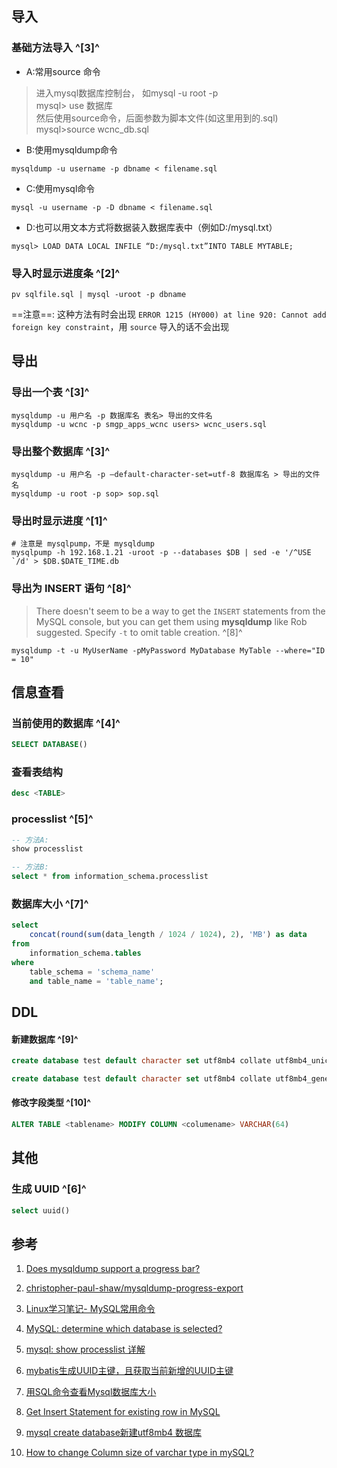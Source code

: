 ﻿## 导入
### 基础方法导入 ^[3]^
- A:常用source 命令  
> 进入mysql数据库控制台， 如mysql -u root -p  
> mysql> use 数据库  
> 然后使用source命令，后面参数为脚本文件(如这里用到的.sql)  
> mysql>source wcnc_db.sql  

- B:使用mysqldump命令  
```shell
mysqldump -u username -p dbname < filename.sql  
```

- C:使用mysql命令  
```shell
mysql -u username -p -D dbname < filename.sql
```

- D:也可以用文本方式将数据装入数据库表中（例如D:/mysql.txt）  
```shell
mysql> LOAD DATA LOCAL INFILE “D:/mysql.txt”INTO TABLE MYTABLE;  
```

### 导入时显示进度条 ^[2]^
```shell
pv sqlfile.sql | mysql -uroot -p dbname
```

==注意==: 这种方法有时会出现 `ERROR 1215 (HY000) at line 920: Cannot add foreign key constraint`，用 `source` 导入的话不会出现



## 导出

### 导出一个表 ^[3]^
```shell
mysqldump -u 用户名 -p 数据库名 表名> 导出的文件名  
mysqldump -u wcnc -p smgp_apps_wcnc users> wcnc_users.sql
```

### 导出整个数据库 ^[3]^
```shell
mysqldump -u 用户名 -p –default-character-set=utf-8 数据库名 > 导出的文件名
mysqldump -u root -p sop> sop.sql  
```

### 导出时显示进度 ^[1]^
```shell
# 注意是 mysqlpump，不是 mysqldump
mysqlpump -h 192.168.1.21 -uroot -p --databases $DB | sed -e '/^USE `/d' > $DB.$DATE_TIME.db 
```

### 导出为 INSERT 语句 ^[8]^

> There doesn't seem to be a way to get the `INSERT` statements from the MySQL console, but you can get them using **mysqldump** like Rob suggested. Specify `-t` to omit table creation. ^[8]^

```shell
mysqldump -t -u MyUserName -pMyPassword MyDatabase MyTable --where="ID = 10"
```





## 信息查看

### 当前使用的数据库 ^[4]^
```sql
SELECT DATABASE()
```

### 查看表结构

```sql
desc <TABLE>
```

### processlist ^[5]^

```sql
-- 方法A:
show processlist

-- 方法B:
select * from information_schema.processlist
```

### 数据库大小 ^[7]^

```sql
select
	concat(round(sum(data_length / 1024 / 1024), 2), 'MB') as data
from
	information_schema.tables
where
	table_schema = 'schema_name'
	and table_name = 'table_name';

```



## DDL

#### 新建数据库 ^[9]^

```sql
create database test default character set utf8mb4 collate utf8mb4_unicode_ci;

create database test default character set utf8mb4 collate utf8mb4_general_ci;
```



#### 修改字段类型 ^[10]^

```sql
ALTER TABLE <tablename> MODIFY COLUMN <columename> VARCHAR(64)
```





## 其他

### 生成 UUID ^[6]^

```sql
select uuid()
```



## 参考
1. [Does mysqldump support a progress bar?](https://stackoverflow.com/questions/4852933/does-mysqldump-support-a-progress-bar)

2. [christopher-paul-shaw/mysqldump-progress-export](https://gist.github.com/christopher-paul-shaw/db73591eb749949aad126947f1122702)

3. [Linux学习笔记- MySQL常用命令](https://www.jianshu.com/p/b46fe8c2bbed#86520ff8-f173-5eaf-9a5e-8af8c0b37572)

4. [MySQL: determine which database is selected?](https://stackoverflow.com/questions/8096550/mysql-determine-which-database-is-selected)

5. [mysql: show processlist 详解](https://zhuanlan.zhihu.com/p/30743094)

6. [mybatis生成UUID主键，且获取当前新增的UUID主键](https://my.oschina.net/whatwhy/blog/3020583)

7. [用SQL命令查看Mysql数据库大小](https://www.jianshu.com/p/cc20d90ac138)

8. [Get Insert Statement for existing row in MySQL](https://stackoverflow.com/questions/3978326/get-insert-statement-for-existing-row-in-mysql)

9. [mysql create database新建utf8mb4 数据库](http://www.ecjson.com/article/123.html)

10. [How to change Column size of varchar type in mySQL? ](https://stackoverflow.com/questions/22668024/how-to-change-column-size-of-varchar-type-in-mysql)
